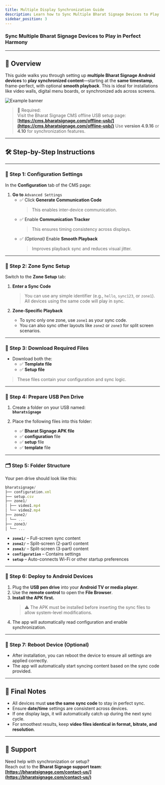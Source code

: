 ```yaml
---
title: Multiple Display Synchronization Guide
description: Learn how to Sync Multiple Bharat Signage Devices to Play in Perfect Harmony
sidebar_position: 3
---
```


### Sync Multiple Bharat Signage Devices to Play in Perfect Harmony

---

## 📌 Overview

This guide walks you through setting up **multiple Bharat Signage Android devices** to **play synchronized content**—starting at the **same timestamp**, frame-perfect, with optional **smooth playback**. This is ideal for installations like video walls, digital menu boards, or synchronized ads across screens.

![Example banner](/img/real-world-images/two-display-sync.png)

> 🔗 Required:  
> Visit the Bharat Signage CMS offline USB setup page:  
> **[https://cms.bharatsignage.com/offline-usb/](https://cms.bharatsignage.com/offline-usb/)**
> Use **version 4.9.16** or **4.10** for synchronization features.

---

## 🛠️ Step-by-Step Instructions

---

### 🧩 Step 1: Configuration Settings

In the **Configuration** tab of the CMS page:

1. **Go to** `Advanced Settings`
   - ✅ Click **Generate Communication Code**
     > This enables inter-device communication.
   - ✅ Enable **Communication Tracker**
     > This ensures timing consistency across displays.
   - ✅ _(Optional)_ Enable **Smooth Playback**
     > Improves playback sync and reduces visual jitter.

---

### 🧭 Step 2: Zone Sync Setup

Switch to the **Zone Setup** tab:

1. **Enter a Sync Code**

   > You can use any simple identifier (e.g., `hello`, `sync123`, or `zone1`).  
   > All devices using the same code will play in sync.

2. **Zone-Specific Playback**
   - To sync only one zone, use `zone1` as your sync code.
   - You can also sync other layouts like `zone2` or `zone3` for split screen scenarios.

---

### 💾 Step 3: Download Required Files

- Download both the:
  - ✅ **Template file**
  - ✅ **Setup file**

> These files contain your configuration and sync logic.

---

### 📁 Step 4: Prepare USB Pen Drive

1. Create a folder on your USB named:  
   **`bharatsignage`**

2. Place the following files into this folder:
   - ✅ **Bharat Signage APK file**
   - ✅ **configuration** file
   - ✅ **setup** file
   - ✅ **template** file

---

### 🗂️ Step 5: Folder Structure

Your pen drive should look like this:

```js
bharatsignage/
├── configuration.xml
├── setup.csv
├── zone1/
│ ├── video1.mp4
│ └── video2.mp4
├── zone2/
│ └── ...
├── zone3/
│ └── ...
```

- **`zone1/`** – Full-screen sync content
- **`zone2/`** – Split-screen (2-part) content
- **`zone3/`** – Split-screen (3-part) content
- **`configuration`** – Contains settings
- **`setup`** – Auto-connects Wi-Fi or other startup preferences

---

### 🔌 Step 6: Deploy to Android Devices

1. Plug the **USB pen drive** into your **Android TV or media player**.
2. Use the **remote control** to open the **File Browser**.
3. **Install the APK first.**
   > ⚠️ The APK must be installed before inserting the sync files to allow system-level modifications.
4. The app will automatically read configuration and enable synchronization.

---

### 🔌 Step 7: Reboot Device (Optional)

- After installation, you can reboot the device to ensure all settings are applied correctly.
- The app will automatically start syncing content based on the sync code provided.

---

## 🎯 Final Notes

- All devices must **use the same sync code** to stay in perfect sync.
- Ensure **date/time** settings are consistent across devices.
- If one display lags, it will automatically catch up during the next sync cycle.
- For smoothest results, keep **video files identical in format, bitrate, and resolution**.

---

## 🤝 Support

Need help with synchronization or setup?  
Reach out to the **Bharat Signage support team**:  
**[https://bharatsignage.com/contact-us/](https://bharatsignage.com/contact-us/)**
